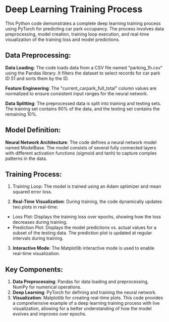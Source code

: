 # Deep Learning Training Process 
This Python code demonstrates a complete deep learning training process using PyTorch for predicting car park occupancy. The process involves data preprocessing, model creation, training loop execution, and real-time visualization of the training loss and model predictions.

## Data Preprocessing:
__Data Loading__: The code loads data from a CSV file named "parking_1h.csv" using the Pandas library. It filters the dataset to select records for car park ID 51 and sorts them by the ID.

__Feature Engineering__: The "current_carpark_full_total" column values are normalized to ensure consistent input ranges for the neural network.

__Data Splitting__: The preprocessed data is split into training and testing sets. The training set contains 90% of the data, and the testing set contains the remaining 10%.

## Model Definition:
__Neural Network Architecture__: The code defines a neural network model named ModelBase. The model consists of several fully connected layers with different activation functions (sigmoid and tanh) to capture complex patterns in the data.
## Training Process:
1. Training Loop: The model is trained using an Adam optimizer and mean squared error loss.

2. __Real-Time Visualization__: During training, the code dynamically updates two plots in real-time:

* Loss Plot: Displays the training loss over epochs, showing how the loss decreases during training.
* Prediction Plot: Displays the model predictions vs. actual values for a subset of the testing data. The prediction plot is updated at regular intervals during training.
3. __Interactive Mode__: The Matplotlib interactive mode is used to enable real-time visualization.

## Key Components:
1. __Data Preprocessing__: Pandas for data loading and preprocessing, NumPy for numerical operations.
2. __Deep Learning__: PyTorch for defining and training the neural network.
3. __Visualization__: Matplotlib for creating real-time plots.
This code provides a comprehensive example of a deep learning training process with live visualization, allowing for a better understanding of how the model evolves and improves over epochs.
